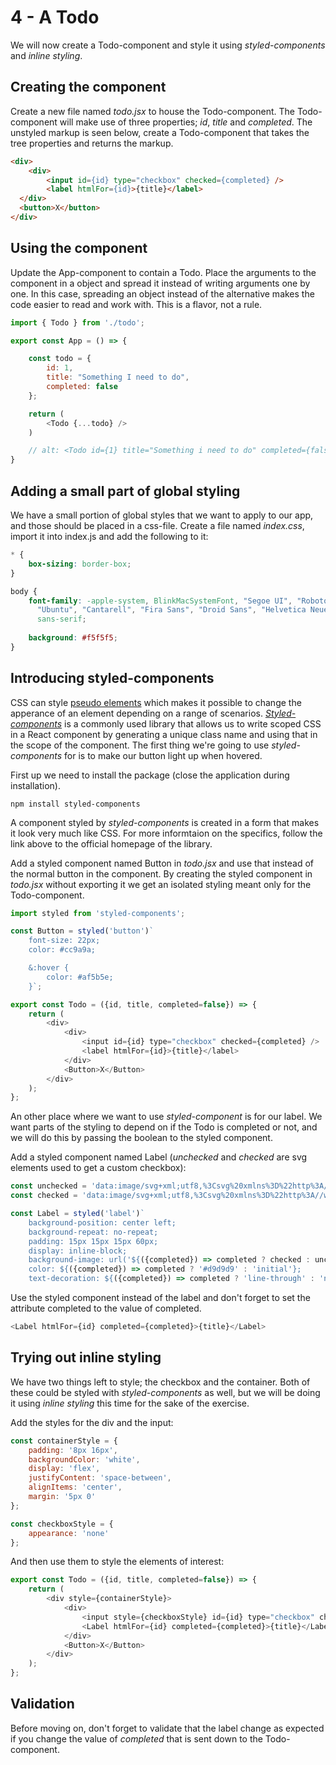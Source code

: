# 4 - A Todo

We will now create a Todo-component and style it using *styled-components* and *inline styling*.

## Creating the component

Create a new file named *todo.jsx* to house the Todo-component. The Todo-component will make use of three properties; *id*, *title* and *completed*. The unstyled markup is seen below, create a Todo-component that takes the tree properties and returns the markup.

```html
<div>
    <div>
        <input id={id} type="checkbox" checked={completed} />
        <label htmlFor={id}>{title}</label>
  </div>
  <button>X</button>
</div>
```

## Using the component

Update the App-component to contain a Todo. Place the arguments to the component in a object and spread it instead of writing arguments one by one. In this case, spreading an object instead of the alternative makes the code easier to read and work with. This is a flavor, not a rule.

```javascript
import { Todo } from './todo';

export const App = () => {

    const todo = {
        id: 1,
        title: "Something I need to do",
        completed: false
    };

    return (
        <Todo {...todo} />
    )

    // alt: <Todo id={1} title="Something i need to do" completed={false} />
}
```

## Adding a small part of global styling

We have a small portion of global styles that we want to apply to our app, and those should be placed in a css-file. Create a file named *index.css*, import it into index.js and add the following to it:

```css
* {
    box-sizing: border-box;
}

body {
    font-family: -apple-system, BlinkMacSystemFont, "Segoe UI", "Roboto", "Oxygen",
      "Ubuntu", "Cantarell", "Fira Sans", "Droid Sans", "Helvetica Neue",
      sans-serif;
	  
	background: #f5f5f5;
}
```

## Introducing styled-components

CSS can style [pseudo elements](https://developer.mozilla.org/en-US/docs/Web/CSS/Pseudo-classes) which makes it possible to change the apperance of an element depending on a range of scenarios. [*Styled-components*](https://styled-components.com/docs/basics#getting-started) is a commonly used library that allows us to write scoped CSS in a React component by generating a unique class name and using that in the scope of the component. The first thing we're going to use *styled-components* for is to make our button light up when hovered.

First up we need to install the package (close the application during installation).

```batch
npm install styled-components
```

A component styled by *styled-components* is created in a form that makes it look very much like CSS. For more informtaion on the specifics, follow the link above to the official homepage of the library.

Add a styled component named Button in *todo.jsx* and use that instead of the normal button in the component. By creating the styled component in *todo.jsx* without exporting it we get an isolated styling meant only for the Todo-component.

```javascript
import styled from 'styled-components';

const Button = styled('button')`
    font-size: 22px;
    color: #cc9a9a;

    &:hover {
        color: #af5b5e;
    }`;

export const Todo = ({id, title, completed=false}) => {
    return (
        <div>
            <div>
                <input id={id} type="checkbox" checked={completed} />
                <label htmlFor={id}>{title}</label>
            </div>
            <Button>X</Button>
        </div>
    );
};
```

An other place where we want to use *styled-component* is for our label. We want parts of the styling to depend on if the Todo is completed or not, and we will do this by passing the boolean to the styled component.

Add a styled component named Label (*unchecked* and *checked* are svg elements used to get a custom checkbox):

```javascript
const unchecked = 'data:image/svg+xml;utf8,%3Csvg%20xmlns%3D%22http%3A//www.w3.org/2000/svg%22%20width%3D%2240%22%20height%3D%2240%22%20viewBox%3D%22-10%20-18%20100%20135%22%3E%3Ccircle%20cx%3D%2250%22%20cy%3D%2250%22%20r%3D%2250%22%20fill%3D%22none%22%20stroke%3D%22%23ededed%22%20stroke-width%3D%223%22/%3E%3C/svg%3E';
const checked = 'data:image/svg+xml;utf8,%3Csvg%20xmlns%3D%22http%3A//www.w3.org/2000/svg%22%20width%3D%2240%22%20height%3D%2240%22%20viewBox%3D%22-10%20-18%20100%20135%22%3E%3Ccircle%20cx%3D%2250%22%20cy%3D%2250%22%20r%3D%2250%22%20fill%3D%22none%22%20stroke%3D%22%23bddad5%22%20stroke-width%3D%223%22/%3E%3Cpath%20fill%3D%22%235dc2af%22%20d%3D%22M72%2025L42%2071%2027%2056l-4%204%2020%2020%2034-52z%22/%3E%3C/svg%3E';

const Label = styled('label')`
    background-position: center left;
    background-repeat: no-repeat;
    padding: 15px 15px 15px 60px;
    display: inline-block;
    background-image: url('${({completed}) => completed ? checked : unchecked}');
    color: ${({completed}) => completed ? '#d9d9d9' : 'initial'};
    text-decoration: ${({completed}) => completed ? 'line-through' : 'none'}`;
```

Use the styled component instead of the label and don't forget to set the attribute completed to the value of completed.

```javascript
<Label htmlFor={id} completed={completed}>{title}</Label>
```

## Trying out inline styling

We have two things left to style; the checkbox and the container. Both of these could be styled with *styled-components* as well, but we will be doing it using *inline styling* this time for the sake of the exercise.

Add the styles for the div and the input:

```javascript
const containerStyle = {
    padding: '8px 16px',
    backgroundColor: 'white',
    display: 'flex',
    justifyContent: 'space-between',
    alignItems: 'center',
    margin: '5px 0'
};

const checkboxStyle = {
    appearance: 'none'
};
```

And then use them to style the elements of interest:

```javascript
export const Todo = ({id, title, completed=false}) => {
    return (
        <div style={containerStyle}>
            <div>
                <input style={checkboxStyle} id={id} type="checkbox" checked={completed} />
                <Label htmlFor={id} completed={completed}>{title}</Label>
            </div>
            <Button>X</Button>
        </div>
    );
};
```

## Validation

Before moving on, don't forget to validate that the label change as expected if you change the value of *completed* that is sent down to the Todo-component.
